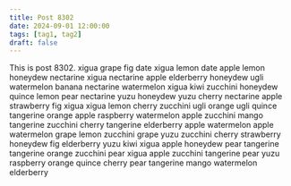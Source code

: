 ```yaml
---
title: Post 8302
date: 2024-09-01 12:00:00
tags: [tag1, tag2]
draft: false
---
```

This is post 8302.
xigua
grape
fig
date
xigua
lemon
date
apple
lemon
honeydew
nectarine
xigua
nectarine
apple
elderberry
honeydew
ugli
watermelon
banana
nectarine
watermelon
xigua
kiwi
zucchini
honeydew
quince
lemon
pear
nectarine
yuzu
honeydew
yuzu
cherry
nectarine
apple
strawberry
fig
xigua
xigua
lemon
cherry
zucchini
ugli
orange
ugli
quince
tangerine
orange
apple
raspberry
watermelon
apple
zucchini
mango
tangerine
zucchini
cherry
tangerine
elderberry
apple
watermelon
apple
watermelon
grape
lemon
zucchini
grape
yuzu
zucchini
cherry
strawberry
honeydew
fig
elderberry
yuzu
kiwi
xigua
apple
honeydew
pear
tangerine
tangerine
orange
zucchini
pear
xigua
apple
zucchini
tangerine
pear
yuzu
raspberry
orange
quince
cherry
pear
tangerine
mango
watermelon
elderberry
